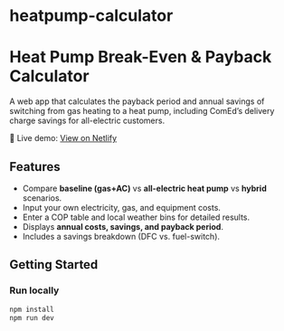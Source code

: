 # heatpump-calculator

# Heat Pump Break-Even & Payback Calculator

A web app that calculates the payback period and annual savings of switching from gas heating to a heat pump, including ComEd’s delivery charge savings for all-electric customers.

🚀 Live demo: [View on Netlify](https://chimerical-bublanina-9acc20.netlify.app)

## Features
- Compare **baseline (gas+AC)** vs **all-electric heat pump** vs **hybrid** scenarios.
- Input your own electricity, gas, and equipment costs.
- Enter a COP table and local weather bins for detailed results.
- Displays **annual costs, savings, and payback period**.
- Includes a savings breakdown (DFC vs. fuel-switch).

## Getting Started
### Run locally
```bash
npm install
npm run dev

